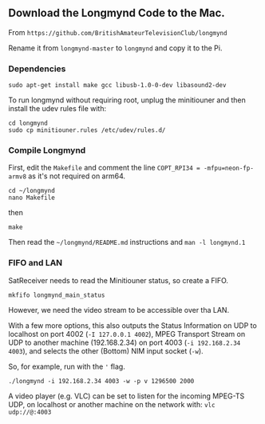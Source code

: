 ## Download the Longmynd Code to the Mac.

From `https://github.com/BritishAmateurTelevisionClub/longmynd`

Rename it from `longmynd-master` to `longmynd` and copy it to the Pi.

### Dependencies

```
sudo apt-get install make gcc libusb-1.0-0-dev libasound2-dev
```


To run longmynd without requiring root, unplug the minitiouner and then install the udev rules file with:
```
cd longmynd
sudo cp minitiouner.rules /etc/udev/rules.d/
```

### Compile Longmynd

First, edit the `Makefile` and comment the line `COPT_RPI34 = -mfpu=neon-fp-armv8` as it's not required on arm64.

```
cd ~/longmynd
nano Makefile
```

then

```
make
```

Then read the `~/longmynd/README.md` instructions and `man -l longmynd.1`

### FIFO and LAN

SatReceiver needs to read the Minitiouner status, so create a FIFO.

```
mkfifo longmynd_main_status
```

However, we need the video stream to be accessible over tha LAN.

With a few more options, this also outputs the Status Information on UDP to localhost on port 4002 (`-I 127.0.0.1 4002`), MPEG Transport Stream on UDP to another machine (192.168.2.34) on port 4003 (`-i 192.168.2.34 4003`), and selects the other (Bottom) NIM input socket (`-w`).

So, for example, run with the `'` flag.

```
./longmynd -i 192.168.2.34 4003 -w -p v 1296500 2000
```

A video player (e.g. VLC) can be set to listen for the incoming MPEG-TS UDP, on localhost or another machine on the network with: `vlc udp://@:4003`


